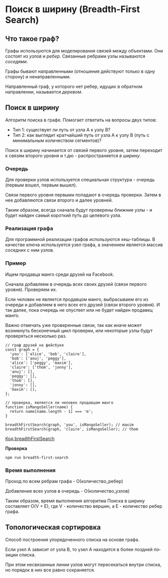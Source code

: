 # Поиск в ширину (Breadth-First Search)

## Что такое граф?

Графы используются для моделирования связей между объектами. Они состоят из *узлов* и *ребер*. Связанные ребрами узлы называются *соседями*.

Графы бывают направленными (отношения действуют только в одну сторону) и ненаправленными.

Направленный граф, у которого нет ребер, идущих в обратном направлении, называется *деревом*.

## Поиск в ширину

Алгоритм поиска в графе. Помогает ответить на вопросы двух типов:

* Тип 1: существует ли путь от узла А к узлу В?
* Тип 2: как выглядит кратчайший путь от узла А к узлу В (путь с минимальным количеством сегментов)?

Поиск в ширину начинается от связей первого уровня, затем переходит к связям второго уровня и т.дю - распространяется *в ширину*.

### Очередь

Для проверки узлов используется специальная структура - очередь (первым вошел, первым вышел).

Связи первого уровня первыми попадают в очередь проверки. Затем в нее добавляются связи второго и далее уровней.

Таким образом, всегда сначала будут проверены ближние узлы - и будет найден самый короткий путь до целевого узла.

### Реализация графа

Для программной реализации графов используются хеш-таблицы. В качестве ключа используется узел графа, а значением является массив соседних с ним узлов.

### Пример

Ищем продавца манго среди друзей на Facebook.

Сначала добавляем в очередь всех своих друзей (связи первого уровня). Проверяем их.

Если человек не является продавцом манго, выбрасываем его из очереди и добавляем в него всех его друзей (связи второго уровня). И так далее, пока очередь не опустеет или не будет найден продавец манго.

Важно отмечать уже проверенные связи, так как иначе может возникнуть бесконечный цикл проверки, или некоторые узлы будут проверяться несколько раз.

```
// граф друзей на фейсбуке
const graph = {
  'you': ['alice', 'bob', 'claire'],
  'bob': ['anuj', 'peggy'],
  'alice': ['peggy', 'maxim'],
  'claire': ['thom', 'jonny'],
  'anuj': [],
  'peggy': [],
  'thom': [],
  'jonny': [],
  'maxim': [],
};

// проверка, является ли человек продавцом манго
function isMangoSeller(name) {
  return name[name.length - 1] === 'm';
}

breadthFirstSearch(graph, 'you', isMangoSeller); // maxim
breadthFirstSearch(graph, 'claire', isMangoSeller); // thom
```

[Код breadthFirstSearch](./breadth-first-search.js)

**Проверка**

```
npm run breadth-first-search
```

### Время выполнения

Проход по всем ребрам графа - O(количество_ребер)

Добавление всех узлов в очередь - O(количество_узлов)

Таким образом, время выполнения алгоритма Поиска в ширину составляет O(V + E),
где V - количество вершин, а E - количество ребер графа.

## Топологическая сортировка

Способ построения упорядоченного списка на основе графа.

Если узел А зависит от узла В, то узел А находится в более поздней по­зиции списка.

При этом несвязанные линии узлов могут пересекаться внутри списка, но порядок в них все равно сохраняется.
